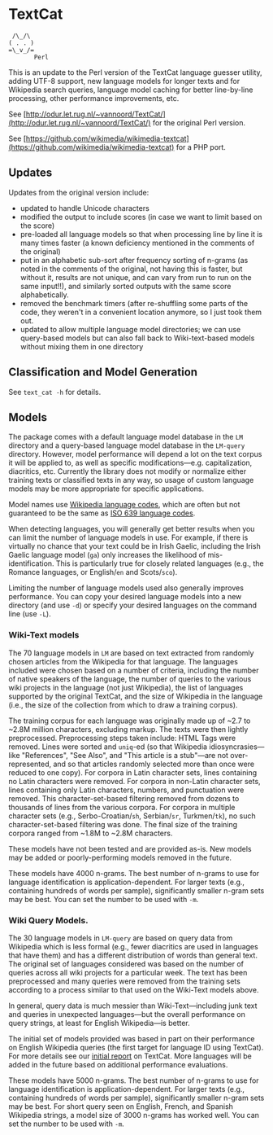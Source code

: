 # TextCat

     /\_/\
    ( . . )
    =\_v_/=
           Perl

This is an update to the Perl version of the TextCat language guesser utility, adding UTF-8 support, new language models for longer texts and for Wikipedia search queries, language model caching for better line-by-line processing, other performance improvements, etc.

See [http://odur.let.rug.nl/~vannoord/TextCat/](http://odur.let.rug.nl/~vannoord/TextCat/) for the original Perl version.

See [https://github.com/wikimedia/wikimedia-textcat](https://github.com/wikimedia/wikimedia-textcat) for a PHP port.

## Updates

Updates from the original version include:

* updated to handle Unicode characters
* modified the output to include scores (in case we want to limit based on the score)
* pre-loaded all language models so that when processing line by line it is many times faster (a known deficiency mentioned in the comments of the original)
* put in an alphabetic sub-sort after frequency sorting of n-grams (as noted in the comments of the original, not having this is faster, but without it, results are not unique, and can vary from run to run on the same input!!), and similarly sorted outputs with the same score alphabetically.
* removed the benchmark timers (after re-shuffling some parts of the code, they weren't in a convenient location anymore, so I just took them out.
* updated to allow multiple language model directories; we can use query-based models but can also fall back to Wiki-text-based models without mixing them in one directory


## Classification and Model Generation

See `text_cat -h` for details.

## Models

The package comes with a default language model database in the `LM` directory and a query-based language model database in the `LM-query` directory. However, model performance will depend a lot on the text corpus it will be applied to, as well as specific modifications—e.g. capitalization, diacritics, etc. Currently the library does not modify or normalize either training texts or classified texts in any way, so usage of custom language models may be more appropriate for specific applications.

Model names use [Wikipedia language codes](https://en.wikipedia.org/wiki/List_of_Wikipedias), which are often but not guaranteed to be the same as [ISO 639 language codes](https://en.wikipedia.org/wiki/ISO_639).

When detecting languages, you will generally get better results when you can limit the number of language models in use. For example, if there is virtually no chance that your text could be in Irish Gaelic, including the Irish Gaelic language model (`ga`) only increases the likelihood of mis-identification. This is particularly true for closely related languages (e.g., the Romance languages, or English/`en` and Scots/`sco`).

Limiting the number of language models used also generally improves performance. You can copy your desired language models into a new directory (and use `-d`) or specify your desired languages on the command line (use `-L`).

### Wiki-Text models

The 70 language models in `LM` are based on text extracted from randomly chosen articles from the Wikipedia for that language. The languages included were chosen based on a number of criteria, including the number of native speakers of the language, the number of queries to the various wiki projects in the language (not just Wikipedia), the list of languages supported by the original TextCat, and the size of Wikipedia in the language (i.e., the size of the collection from which to draw a training corpus).

The training corpus for each language was originally made up of ~2.7 to ~2.8M million characters, excluding markup. The texts were then lightly preprocessed. Preprocessing steps taken include: HTML Tags were removed. Lines were sorted and `uniq`-ed (so that Wikipedia idiosyncrasies—like "References", "See Also", and "This article is a stub"—are not over-represented, and so that articles randomly selected more than once were reduced to one copy). For corpora in Latin character sets, lines containing no Latin characters were removed. For corpora in non-Latin character sets, lines containing only Latin characters, numbers, and punctuation were removed. This character-set-based filtering removed from dozens to thousands of lines from the various corpora. For corpora in multiple character sets (e.g., Serbo-Croatian/`sh`, Serbian/`sr`, Turkmen/`tk`), no such character-set-based filtering was done. The final size of the training corpora ranged from ~1.8M to ~2.8M characters.

These models have not been tested and are provided as-is. New models may be added or poorly-performing models removed in the future.

These models have 4000 n-grams. The best number of n-grams to use for language identification is application-dependent. For larger texts (e.g., containing hundreds of words per sample), significantly smaller n-gram sets may be best. You can set the number to be used with `-m`.

### Wiki Query Models.

The 30 language models in `LM-query` are based on query data from Wikipedia which is less formal (e.g., fewer diacritics are used in languages that have them) and has a different distribution of words than general text. The original set of languages considered was based on the number of queries across all wiki projects for a particular week. The text has been preprocessed and many queries were removed from the training sets according to a process similar to that used on the Wiki-Text models above.

In general, query data is much messier than Wiki-Text—including junk text and queries in unexpected languages—but the overall performance on query strings, at least for English Wikipedia—is better.

The initial set of models provided was based in part on their performance on English Wikipedia queries (the first target for language ID using TextCat). For more details see our [initial report](https://www.mediawiki.org/wiki/User:TJones_%28WMF%29/Notes/Language_Detection_with_TextCat) on TextCat. More languages will be added in the future based on additional performance evaluations.

These models have 5000 n-grams. The best number of n-grams to use for language identification is application-dependent. For larger texts (e.g., containing hundreds of words per sample), significantly smaller n-gram sets may be best. For short query seen on English, French, and Spanish Wikipedia strings, a model size of 3000 n-grams has worked well. You can set the number to be used with `-m`.

